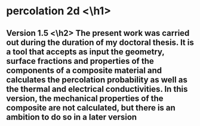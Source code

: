 <h1> percolation 2d <\h1>
<h2> Version 1.5 <\h2>
The present work was carried out during the duration of my doctoral thesis.
It is a tool that accepts as input the geometry, surface fractions and properties of the components of a composite material and calculates the percolation probability as well as the thermal and electrical conductivities.
In this version, the mechanical properties of the composite are not calculated, but there is an ambition to do so in a later version


